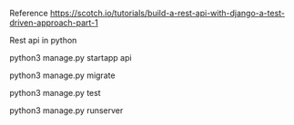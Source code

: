Reference
https://scotch.io/tutorials/build-a-rest-api-with-django-a-test-driven-approach-part-1

Rest api in python



python3 manage.py startapp api

python3 manage.py migrate

python3 manage.py test

python3 manage.py runserver
